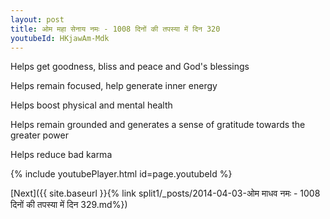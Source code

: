 ```yaml
---
layout: post
title: ओम महा सेनाय नमः - 1008 दिनों की तपस्या में दिन 320
youtubeId: HKjawAm-Mdk
---
```

 
 
Helps get goodness, bliss and peace and God's blessings
 
Helps remain focused, help generate inner energy 
 
Helps boost physical and mental health 
 
Helps remain grounded and generates a sense of gratitude towards the greater power 
 
Helps reduce bad karma
 
 
 
 


{% include youtubePlayer.html id=page.youtubeId %}
 
[Next]({{ site.baseurl }}{% link  split1/_posts/2014-04-03-ओम माधव नमः - 1008 दिनों की तपस्या में दिन 329.md%})
 
